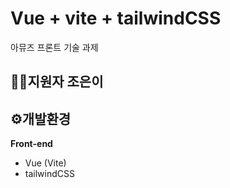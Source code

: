 # Vue + vite + tailwindCSS
아뮤즈 프론트 기술 과제 

## 🙋‍♀️지원자 조은이

## ⚙️개발환경
**Front-end**
- Vue (Vite)
- tailwindCSS

